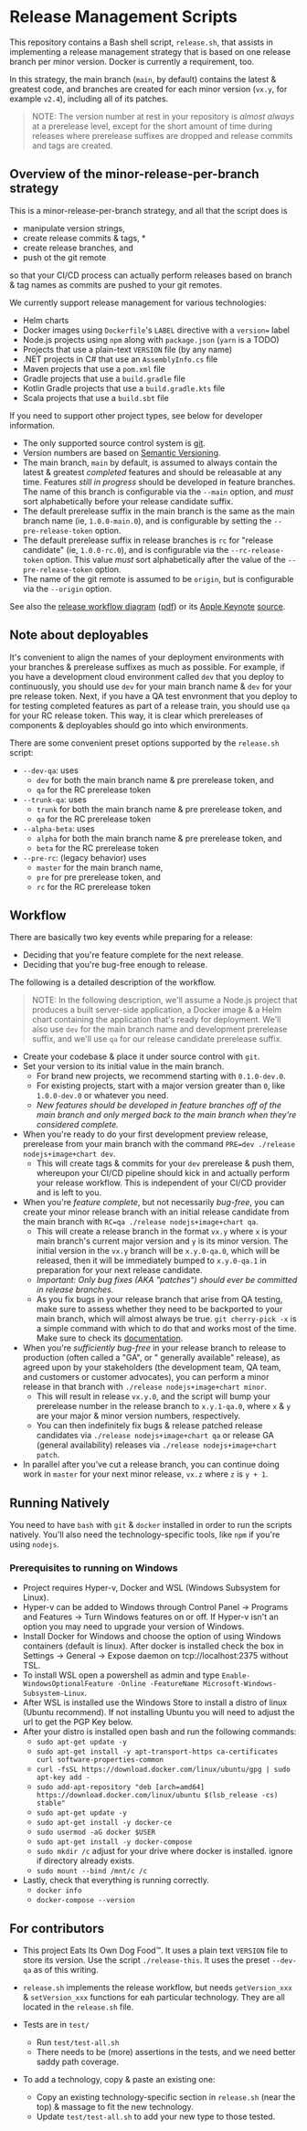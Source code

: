# Release Management Scripts

This repository contains a Bash shell script, `release.sh`, that assists in implementing a release management strategy
that is based on one release branch per minor version. Docker is currently a requirement, too.

In this strategy, the main branch (`main`, by default) contains the latest & greatest code, and branches are created for
each minor version (`vx.y`, for example `v2.4`), including all of its patches.

> NOTE: The version number at rest in your repository is _almost always_ at a prerelease level, except for the short amount of time during releases where prerelease suffixes are dropped and release commits and tags are created.

## Overview of the minor-release-per-branch strategy

This is a minor-release-per-branch strategy, and all that the script does is

* manipulate version strings,
* create release commits & tags, *
* create release branches, and
* push ot the git remote

so that your CI/CD process can actually perform releases based on branch & tag names as commits are pushed to your git
remotes.

We currently support release management for various technologies:

* Helm charts
* Docker images using `Dockerfile`'s `LABEL` directive with a `version=` label
* Node.js projects using `npm` along with `package.json` (`yarn` is a TODO)
* Projects that use a plain-text `VERSION` file (by any name)
* .NET projects in C# that use an `AssemblyInfo.cs` file
* Maven projects that use a `pom.xml` file
* Gradle projects that use a `build.gradle` file
* Kotlin Gradle projects that use a `build.gradle.kts` file
* Scala projects that use a `build.sbt` file

If you need to support other project types, see below for developer information.

* The only supported source control system is [git](https://git-scm.com/).
* Version numbers are based on [Semantic Versioning](https://semver.org).
* The main branch, `main` by default, is assumed to always contain the latest & greatest _completed_ features and should
  be releasable at any time. Features _still in progress_ should be developed in feature branches. The name of this
  branch is configurable via the `--main` option, and _must_ sort alphabetically before your release candidate suffix.
* The default prerelease suffix in the main branch is the same as the main branch name (ie, `1.0.0-main.0`), and is
  configurable by setting the `--pre-release-token` option.
* The default prerelease suffix in release branches is `rc` for "release candidate" (ie, `1.0.0-rc.0`), and is
  configurable via the `--rc-release-token` option. This value _must_ sort alphabetically after the value of
  the `--pre-release-token` option.
* The name of the git remote is assumed to be `origin`, but is configurable via the `--origin` option.

See also the [release workflow diagram](release-workflow.jpg) ([pdf](release-workflow.pdf)) or
its [Apple Keynote](https://www.apple.com/keynote/) [source](release-workflow.key).

## Note about deployables

It's convenient to align the names of your deployment environments with your branches & prerelease suffixes as much as
possible. For example, if you have a development cloud environment called `dev` that you deploy to continuously, you
should use `dev` for your main branch name & `dev` for your pre release token. Next, if you have a QA test envronment
that you deploy to for testing completed features as part of a release train, you should use `qa` for your RC release
token. This way, it is clear which prereleases of components & deployables should go into which environments.

There are some convenient preset options supported by the `release.sh` script:

* `--dev-qa`:  uses
    * `dev` for both the main branch name & pre prerelease token, and
    * `qa` for the RC prerelease token
* `--trunk-qa`:  uses
    * `trunk` for both the main branch name & pre prerelease token, and
    * `qa` for the RC prerelease token
* `--alpha-beta`:  uses
    * `alpha` for both the main branch name & pre prerelease token, and
    * `beta` for the RC prerelease token
* `--pre-rc`:  (legacy behavior) uses
    * `master` for the main branch name,
    * `pre` for pre prerelease token, and
    * `rc` for the RC prerelease token

## Workflow

There are basically two key events while preparing for a release:

* Deciding that you're feature complete for the next release.
* Deciding that you're bug-free enough to release.

The following is a detailed description of the workflow.

> NOTE: In the following description, we'll assume a Node.js project that produces a built server-side application, a Docker image & a Helm chart containing the application that's ready for deployment. We'll also use `dev` for the main branch name and development prerelease suffix, and we'll use `qa` for our release candidate prerelease suffix.

* Create your codebase & place it under source control with `git`.
* Set your version to its initial value in the main branch.
    * For brand new projects, we recommend starting with `0.1.0-dev.0`.
    * For existing projects, start with a major version greater than `0`, like `1.0.0-dev.0` or whatever you need.
    * _New features should be developed in feature branches off of the main branch and only merged back to the main
      branch when they're considered complete._
* When you're ready to do your first development preview release, prerelease from your main branch with the
  command `PRE=dev ./release nodejs+image+chart dev`.
    * This will create tags & commits for your `dev` prerelease & push them, whereupon your CI/CD pipeline should kick
      in and actually perform your release workflow. This is independent of your CI/CD provider and is left to you.
* When you're _feature complete_, but not necessarily _bug-free_, you can create your minor release branch with an
  initial release candidate from the main branch with `RC=qa ./release nodejs+image+chart qa`.
    * This will create a release branch in the format `vx.y` where `x` is your main branch's current major version
      and `y` is its minor version. The initial version in the `vx.y` branch will be `x.y.0-qa.0`, which will be
      released, then it will be immediately bumped to `x.y.0-qa.1` in preparation for your next release candidate.
    * _Important:  Only bug fixes (AKA "patches") should ever be committed in release branches._
    * As you fix bugs in your release branch that arise from QA testing, make sure to assess whether they need to be
      backported to your main branch, which will almost always be true.
      `git cherry-pick -x` is a simple command with which to do that and works most of the time. Make sure to check
      its [documentation](https://git-scm.com/docs/git-cherry-pick).
* When you're _sufficiently bug-free_ in your release branch to release to production (often called a "GA", or "
  generally available" release), as agreed upon by your stakeholders (the development team, QA team, and customers or
  customer advocates), you can perform a minor release in that branch with `./release nodejs+image+chart minor`.
    * This will result in release `vx.y.0`, and the script will bump your prerelease number in the release branch
      to `x.y.1-qa.0`, where `x` & `y` are your major & minor version numbers, respectively.
    * You can then indefinitely fix bugs & release patched release candidates via `./release nodejs+image+chart qa` or
      release GA (general availability) releases via `./release nodejs+image+chart patch`.
* In parallel after you've cut a release branch, you can continue doing work in `master` for your next minor
  release, `vx.z` where `z` is `y + 1`.

## Running Natively

You need to have `bash` with `git` & `docker` installed in order to run the scripts natively. You'll also need the
technology-specific tools, like `npm` if you're using `nodejs`.

### Prerequisites to running on Windows

* Project requires Hyper-v, Docker and WSL (Windows Subsystem for Linux).
* Hyper-v can be added to Windows through Control Panel -> Programs and Features -> Turn Windows features on or off. If
  Hyper-v isn't an option you may need to upgrade your version of Windows.
* Install Docker for Windows and choose the option of using Windows containers (default is linux). After docker is
  installed check the box in Settings -> General -> Expose daemon on tcp://localhost:2375 without TSL.
* To install WSL open a powershell as admin and
  type `Enable-WindowsOptionalFeature -Online -FeatureName Microsoft-Windows-Subsystem-Linux`.
* After WSL is installed use the Windows Store to install a distro of linux (Ubuntu recommend). If not installing Ubuntu
  you will need to adjust the url to get the PGP Key below.
* After your distro is installed open bash and run the following commands:
    * `sudo apt-get update -y`
    * `sudo apt-get install -y apt-transport-https ca-certificates curl software-properties-common`
    * `curl -fsSL https://download.docker.com/linux/ubuntu/gpg | sudo apt-key add -`
    * `sudo add-apt-repository "deb [arch=amd64] https://download.docker.com/linux/ubuntu $(lsb_release -cs) stable"`
    * `sudo apt-get update -y`
    * `sudo apt-get install -y docker-ce`
    * `sudo usermod -aG docker $USER`
    * `sudo apt-get install -y docker-compose`
    * `sudo mkdir /c` adjust for your drive where docker is installed. ignore if directory already exists.
    * `sudo mount --bind /mnt/c /c`
* Lastly, check that everything is running correctly.
    * `docker info`
    * `docker-compose --version`

## For contributors

* This project Eats Its Own Dog Food™. It uses a plain text `VERSION` file to store its version. Use the
  script `./release-this`. It uses the preset `--dev-qa` as of this writing.
* `release.sh` implements the release workflow, but needs `getVersion_xxx` & `setVersion_xxx` functions for eah
  particular technology. They are all located in the `release.sh` file.

* Tests are in `test/`
    * Run `test/test-all.sh`
    * There needs to be (more) assertions in the tests, and we need better saddy path coverage.
* To add a technology, copy & paste an existing one:
    * Copy an existing technology-specific section in `release.sh` (near the top) & massage to fit the new technology.
    * Update `test/test-all.sh` to add your new type to those tested.
